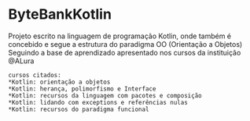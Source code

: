 # ByteBankKotlin
Projeto escrito na linguagem de programação Kotlin, onde também é concebido e segue a estrutura do paradigma OO (Orientação a Objetos)
Seguindo a base de aprendizado apresentado nos cursos da instituição @ALura


    cursos citados:
    *Kotlin: orientação a objetos
    *Kotlin: herança, polimorfismo e Interface
    *Kotlin: recursos da linguagem com pacotes e composição
    *Kotlin: lidando com exceptions e referências nulas
    *Kotlin: recursos do paradigma funcional
